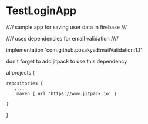 # TestLoginApp

//// sample app for saving user data in firebase ///

//// uses dependencies for email validation ////

  
  
  
  implementation 'com.github.posakya:EmailValidation:1.1'
  
  
  
  
   
   don't forget to add jitpack to use this dependency
   
   allprojects {
   
    repositories {
       ....
        maven { url 'https://www.jitpack.io' }
        
    }
    
}
